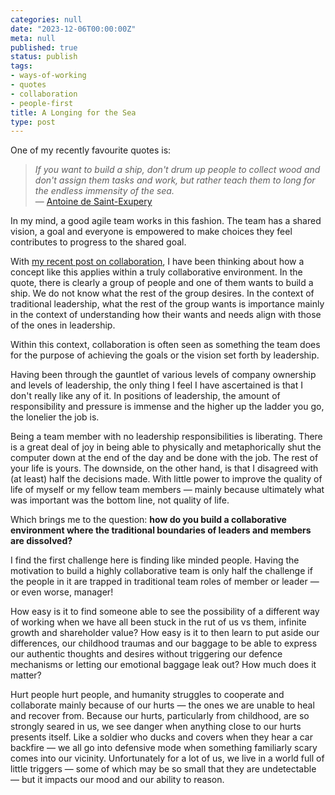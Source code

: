 ```yaml
---
categories: null
date: "2023-12-06T00:00:00Z"
meta: null
published: true
status: publish
tags:
- ways-of-working
- quotes
- collaboration
- people-first
title: A Longing for the Sea
type: post
---
```


One of my recently favourite quotes is:

> _If you want to build a ship, don't drum up people to collect wood and don't
> assign them tasks and work, but rather teach them to long for the endless
> immensity of the sea._  
> — [Antoine de Saint-Exupery](https://www.brainyquote.com/authors/antoine-de-saint-exupery-quotes)

In my mind, a good agile team works in this fashion. The team has a shared
vision, a goal and everyone is empowered to make choices they feel contributes
to progress to the shared goal.

With [my recent post on collaboration](2023/11/21/muster/), I have been thinking
about how a concept like this applies within a truly collaborative environment.
In the quote, there is clearly a group of people and one of them wants to build
a ship. We do not know what the rest of the group desires. In the context of
traditional leadership, what the rest of the group wants is importance mainly in
the context of understanding how their wants and needs align with those of the
ones in leadership.

<!--more-->

Within this context, collaboration is often seen as something the team does for
the purpose of achieving the goals or the vision set forth by leadership.

Having been through the gauntlet of various levels of company ownership and
levels of leadership, the only thing I feel I have ascertained is that I don't
really like any of it. In positions of leadership, the amount of responsibility
and pressure is immense and the higher up the ladder you go, the lonelier the
job is.

Being a team member with no leadership responsibilities is liberating. There is
a great deal of joy in being able to physically and metaphorically shut the
computer down at the end of the day and be done with the job. The rest of your
life is yours. The downside, on the other hand, is that I disagreed with (at
least) half the decisions made. With little power to improve the quality of life
of myself or my fellow team members — mainly because ultimately what was
important was the bottom line, not quality of life.

Which brings me to the question: **how do you build a collaborative environment
where the traditional boundaries of leaders and members are dissolved?**

I find the first challenge here is finding like minded people. Having the
motivation to build a highly collaborative team is only half the challenge if
the people in it are trapped in traditional team roles of member or leader — or
even worse, manager!

How easy is it to find someone able to see the possibility of a different way of
working when we have all been stuck in the rut of us vs them, infinite growth
and shareholder value? How easy is it to then learn to put aside our
differences, our childhood traumas and our baggage to be able to express our
authentic thoughts and desires without triggering our defence mechanisms or
letting our emotional baggage leak out? How much does it matter?

Hurt people hurt people, and humanity struggles to cooperate and collaborate
mainly because of our hurts — the ones we are unable to heal and recover from.
Because our hurts, particularly from childhood, are so strongly seared in us, we
see danger when anything close to our hurts presents itself. Like a soldier who
ducks and covers when they hear a car backfire — we all go into defensive mode
when something familiarly scary comes into our vicinity. Unfortunately for a lot
of us, we live in a world full of little triggers — some of which may be so
small that they are undetectable — but it impacts our mood and our ability to
reason.
